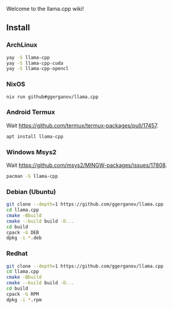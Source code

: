Welcome to the llama.cpp wiki!

## Install

### ArchLinux

```sh
yay -S llama-cpp
yay -S llama-cpp-cuda
yay -S llama-cpp-opencl
```

### NixOS

```sh
nix run github#ggerganov/llama.cpp
```

### Android Termux

Wait <https://github.com/termux/termux-packages/pull/17457>.

```sh
apt install llama-cpp
```

### Windows Msys2

Wait <https://github.com/msys2/MINGW-packages/issues/17808>.

```sh
pacman -S llama-cpp
```

### Debian (Ubuntu)

```sh
git clone --depth=1 https://github.com/ggerganov/llama.cpp
cd llama.cpp
cmake -Bbuild
cmake --build build -D...
cd build
cpack -G DEB
dpkg -i *.deb
```

### Redhat

```sh
git clone --depth=1 https://github.com/ggerganov/llama.cpp
cd llama.cpp
cmake -Bbuild
cmake --build build -D...
cd build
cpack -G RPM
dpkg -i *.rpm
```